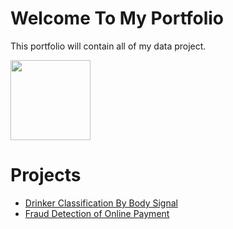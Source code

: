 # Welcome To My Portfolio
This portfolio will contain all of my data project.

<img src="https://images.app.goo.gl/jdMofieeUMoR1MUR7" width="128"/>


# Projects 
* [Drinker Classification By Body Signal](https://github.com/prateeppyntk/data-projects/tree/1bbe37f2cc306059600c0e3caa1d9e63190169ae/Drinker%20Classification%20By%20Body%20Signal)
* [Fraud Detection of Online Payment](https://github.com/prateeppyntk/data-projects/tree/1bbe37f2cc306059600c0e3caa1d9e63190169ae/Fraud%20Detection%20of%20Online%20Payment)

